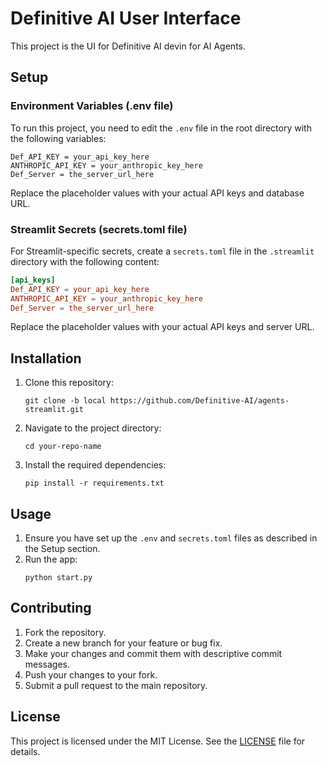 # Definitive AI User Interface

This project is the UI for Definitive AI devin for AI Agents.

## Setup

### Environment Variables (.env file)

To run this project, you need to edit the `.env` file in the root directory with the following variables:

```
Def_API_KEY = your_api_key_here
ANTHROPIC_API_KEY = your_anthropic_key_here
Def_Server = the_server_url_here
```

Replace the placeholder values with your actual API keys and database URL.

### Streamlit Secrets (secrets.toml file)

For Streamlit-specific secrets, create a `secrets.toml` file in the `.streamlit` directory with the following content:

```toml
[api_keys]
Def_API_KEY = your_api_key_here
ANTHROPIC_API_KEY = your_anthropic_key_here
Def_Server = the_server_url_here
```

Replace the placeholder values with your actual API keys and server URL.

## Installation

1. Clone this repository:
   ```
   git clone -b local https://github.com/Definitive-AI/agents-streamlit.git
   ```
2. Navigate to the project directory:
   ```
   cd your-repo-name
   ```
3. Install the required dependencies:
   ```
   pip install -r requirements.txt
   ```

## Usage

1. Ensure you have set up the `.env` and `secrets.toml` files as described in the Setup section.
2. Run the app:
   ```
   python start.py
   ```

## Contributing

1. Fork the repository.
2. Create a new branch for your feature or bug fix.
3. Make your changes and commit them with descriptive commit messages.
4. Push your changes to your fork.
5. Submit a pull request to the main repository.

## License

This project is licensed under the MIT License. See the [LICENSE](LICENSE) file for details.
